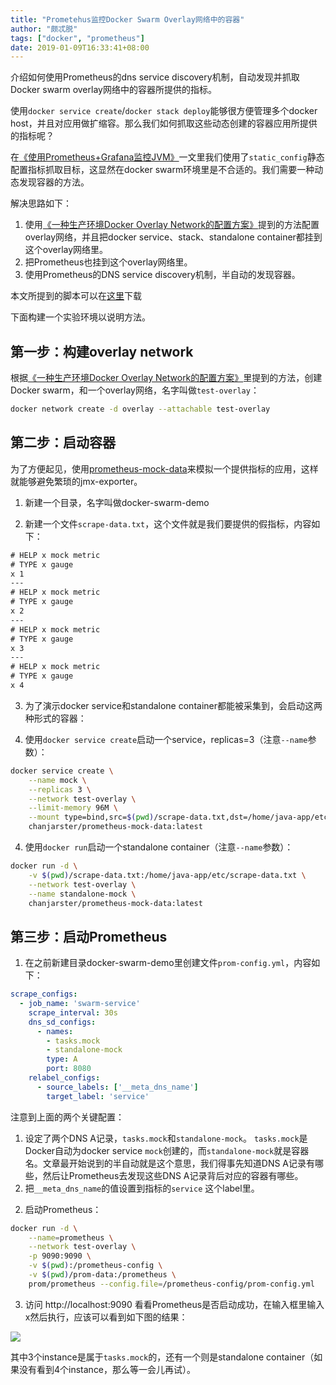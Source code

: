 ```yaml
---
title: "Prometehus监控Docker Swarm Overlay网络中的容器"
author: "颇忒脱"
tags: ["docker", "prometheus"]
date: 2019-01-09T16:33:41+08:00
---
```


介绍如何使用Prometheus的dns service discovery机制，自动发现并抓取Docker swarm overlay网络中的容器所提供的指标。

<!--more-->

使用`docker service create`/`docker stack deploy`能够很方便管理多个docker host，并且对应用做扩缩容。那么我们如何抓取这些动态创建的容器应用所提供的指标呢？

在[《使用Prometheus+Grafana监控JVM》][article-2]一文里我们使用了`static_config`静态配置指标抓取目标，这显然在docker swarm环境里是不合适的。我们需要一种动态发现容器的方法。

解决思路如下：

1. 使用[《一种生产环境Docker Overlay Network的配置方案》][article-1]提到的方法配置overlay网络，并且把docker service、stack、standalone container都挂到这个overlay网络里。
1. 把Prometheus也挂到这个overlay网络里。
1. 使用Prometheus的DNS service discovery机制，半自动的发现容器。

本文所提到的脚本可以在[这里][github-scripts]下载

下面构建一个实验环境以说明方法。

## 第一步：构建overlay network

根据[《一种生产环境Docker Overlay Network的配置方案》][article-1]里提到的方法，创建Docker swarm，和一个overlay网络，名字叫做`test-overlay`：

```bash
docker network create -d overlay --attachable test-overlay
```

## 第二步：启动容器

为了方便起见，使用[prometheus-mock-data][github-p8s-mock-data]来模拟一个提供指标的应用，这样就能够避免繁琐的jmx-exporter。

1) 新建一个目录，名字叫做docker-swarm-demo

2) 新建一个文件`scrape-data.txt`，这个文件就是我们要提供的假指标，内容如下：

```txt
# HELP x mock metric
# TYPE x gauge
x 1
---
# HELP x mock metric
# TYPE x gauge
x 2
---
# HELP x mock metric
# TYPE x gauge
x 3
---
# HELP x mock metric
# TYPE x gauge
x 4
```

3) 为了演示docker service和standalone container都能被采集到，会启动这两种形式的容器：

4) 使用`docker service create`启动一个service，replicas=3（注意`--name`参数）：

```bash
docker service create \
    --name mock \
    --replicas 3 \
    --network test-overlay \
    --limit-memory 96M \
    --mount type=bind,src=$(pwd)/scrape-data.txt,dst=/home/java-app/etc/scrape-data.txt \
    chanjarster/prometheus-mock-data:latest
```

4) 使用`docker run`启动一个standalone container（注意`--name`参数）：

```bash
docker run -d \
    -v $(pwd)/scrape-data.txt:/home/java-app/etc/scrape-data.txt \
    --network test-overlay \
    --name standalone-mock \
    chanjarster/prometheus-mock-data:latest
```

## 第三步：启动Prometheus

1) 在之前新建目录docker-swarm-demo里创建文件`prom-config.yml`，内容如下：

```yaml
scrape_configs:
  - job_name: 'swarm-service'
    scrape_interval: 30s
    dns_sd_configs:
      - names:
        - tasks.mock
        - standalone-mock
        type: A
        port: 8080
    relabel_configs:
      - source_labels: ['__meta_dns_name']
        target_label: 'service'
```

注意到上面的两个关键配置：

1. 设定了两个DNS A记录，`tasks.mock`和`standalone-mock`。
`tasks.mock`是Docker自动为docker service `mock`创建的，而`standalone-mock`就是容器名。文章最开始说到的半自动就是这个意思，我们得事先知道DNS A记录有哪些，然后让Prometheus去发现这些DNS A记录背后对应的容器有哪些。
1. 把`__meta_dns_name`的值设置到指标的`service` 这个label里。

2) 启动Prometheus：

```bash
docker run -d \
    --name=prometheus \
    --network test-overlay \
    -p 9090:9090 \
    -v $(pwd):/prometheus-config \
    -v $(pwd)/prom-data:/prometheus \
    prom/prometheus --config.file=/prometheus-config/prom-config.yml
```

3) 访问 http://localhost:9090 看看Prometheus是否启动成功，在输入框里输入x然后执行，应该可以看到如下图的结果：

![](prom.png)

其中3个instance是属于`tasks.mock`的，还有一个则是standalone container（如果没有看到4个instance，那么等一会儿再试）。

[article-1]: ../docker-overlay-network/
[article-2]: ../prom-grafana-jvm/
[github-scripts]: https://github.com/chanjarster/prometheus-learn/tree/master/docker-swarm-sd
[github-p8s-mock-data]: https://github.com/chanjarster/prometheus-mock-data
